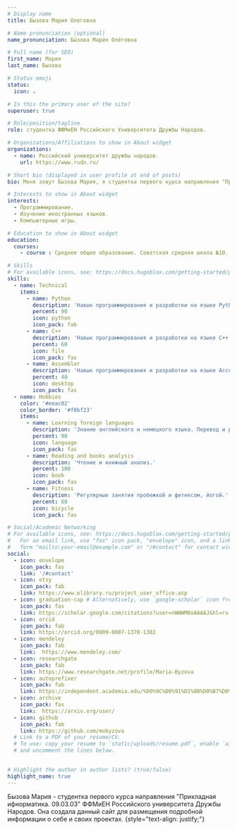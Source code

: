 ```yaml
---
# Display name
title: Бызова Мария Олеговна

# Name pronunciation (optional)
name_pronunciation: Бы́зова Мари́я Оле́говна

# Full name (for SEO)
first_name: Мария
last_name: Бызова

# Status emoji
status:
  icon: ☕️

# Is this the primary user of the site?
superuser: true

# Role/position/tagline
role: студентка ФФМиЕН Российского Университета Дружбы Народов.

# Organizations/Affiliations to show in About widget
organizations:
  - name: Российский университет дружбы народов.
    url: https://www.rudn.ru/

# Short bio (displayed in user profile at end of posts)
bio: Меня зовут Бызова Мария, я студентка первого курса направления "Прикладная ифнорматика. 09.03.03" ФФМиЕН Российского университета Дружбы Народов. 

# Interests to show in About widget
interests:
  - Программирование. 
  - Изучение иностранных языков.
  - Компьютерные игры. 

# Education to show in About widget
education:
  courses:
    - course : Среднее общее образование. Советская средняя школа №10.

# Skills
# For available icons, see: https://docs.hugoblox.com/getting-started/page-builder/#icons
skills:
  - name: Technical
    items:
      - name: Python
        description: 'Навык программирования и разработки на языке Python.'
        percent: 90
        icon: python
        icon_pack: fab
      - name: C++
        description: 'Навык программирования и разработки на языке С++.'
        percent: 60
        icon: file
        icon_pack: fas
      - name: Assembler
        description: 'Навык программирования и разработки на языке Ассемблер.'
        percent: 40
        icon: desktop
        icon_pack: fas
  - name: Hobbies
    color: '#eeac02'
    color_border: '#f0bf23'
    items:
      - name: Learning foreign languages
        description: 'Знание английского и немецкого языка. Перевод и реферирование общественно-политических текстов.'
        percent: 90
        icon: language
        icon_pack: fas
      - name: Reading and books analysis
        description: 'Чтение и книжный анализ.'
        percent: 100
        icon: book
        icon_pack: fas
      - name: Fitness
        description: 'Регулярные занятия пробежкой и фитнесом, йогой.'
        percent: 80
        icon: bicycle
        icon_pack: fas

# Social/Academic Networking
# For available icons, see: https://docs.hugoblox.com/getting-started/page-builder/#icons
#   For an email link, use "fas" icon pack, "envelope" icon, and a link in the
#   form "mailto:your-email@example.com" or "/#contact" for contact widget.
social:
  - icon: envelope
    icon_pack: fas
    link: '/#contact'
  - icon: etsy
    icon_pack: fab
    link: https://www.elibrary.ru/project_user_office.asp
  - icon: graduation-cap # Alternatively, use `google-scholar` icon from `ai` icon pack
    icon_pack: fas
    link: https://scholar.google.com/citations?user=nWWWM8oAAAAJ&hl=ru
  - icon: orcid
    icon_pack: fab
    link: https://orcid.org/0009-0007-1370-1382
  - icon: mendeley
    icon_pack: fab
    link:  https://www.mendeley.com/
  - icon: researchgate
    icon_pack: fab
    link: https://www.researchgate.net/profile/Maria-Byzova
  - icon: autoprefixer
    icon_pack: fab
    link: https://independent.academia.edu/%D0%9C%D0%91%D1%8B%D0%B7%D0%BE%D0%B2%D0%B0
  - icon: archive
    icon_pack: fas
    link:  https://arxiv.org/user/
  - icon: github
    icon_pack: fab
    link: https://github.com/mobyzova
  # Link to a PDF of your resume/CV.
  # To use: copy your resume to `static/uploads/resume.pdf`, enable `ai` icons in `params.yaml`,
  # and uncomment the lines below.
 

# Highlight the author in author lists? (true/false)
highlight_name: true
---
```


Бызова Мария - студентка первого курса направления "Прикладная ифнорматика. 09.03.03" ФФМиЕН Российского университета Дружбы Народов. Она создала данный сайт для размещения подробной информации о себе и своих проектах. 
{style="text-align: justify;"}

